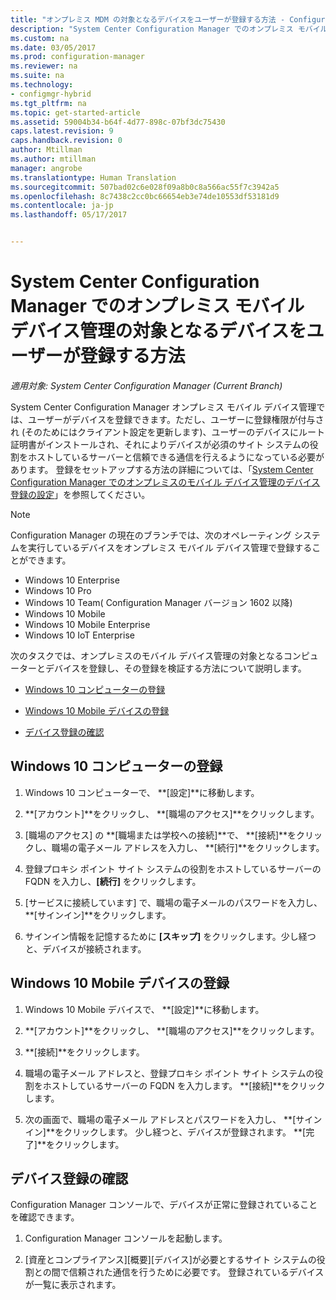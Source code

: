 ```yaml
---
title: "オンプレミス MDM の対象となるデバイスをユーザーが登録する方法 - Configuration Manager | Microsoft Docs"
description: "System Center Configuration Manager でのオンプレミス モバイル デバイス管理の対象となるデバイスをユーザーが登録する方法について説明します。"
ms.custom: na
ms.date: 03/05/2017
ms.prod: configuration-manager
ms.reviewer: na
ms.suite: na
ms.technology:
- configmgr-hybrid
ms.tgt_pltfrm: na
ms.topic: get-started-article
ms.assetid: 59004b34-b64f-4d77-898c-07bf3dc75430
caps.latest.revision: 9
caps.handback.revision: 0
author: Mtillman
ms.author: mtillman
manager: angrobe
ms.translationtype: Human Translation
ms.sourcegitcommit: 507bad02c6e028f09a8b0c8a566ac55f7c3942a5
ms.openlocfilehash: 8c7438c2cc0bc66654eb3e74de10553df53181d9
ms.contentlocale: ja-jp
ms.lasthandoff: 05/17/2017


---
```

# <a name="how-users-enroll-devices-with-on-premises-mobile-device-management-in-system-center-configuration-manager"></a>System Center Configuration Manager でのオンプレミス モバイル デバイス管理の対象となるデバイスをユーザーが登録する方法

*適用対象: System Center Configuration Manager (Current Branch)*

System Center Configuration Manager オンプレミス モバイル デバイス管理では、ユーザーがデバイスを登録できます。ただし、ユーザーに登録権限が付与され (そのためにはクライアント設定を更新します)、ユーザーのデバイスにルート証明書がインストールされ、それによりデバイスが必須のサイト システムの役割をホストしているサーバーと信頼できる通信を行えるようになっている必要があります。 登録をセットアップする方法の詳細については、「[System Center Configuration Manager でのオンプレミスのモバイル デバイス管理のデバイス登録の設定](../../mdm/get-started/set-up-device-enrollment-on-premises-mdm.md)」を参照してください。  

> [!NOTE]  
>  Configuration Manager の現在のブランチでは、次のオペレーティング システムを実行しているデバイスをオンプレミス モバイル デバイス管理で登録することができます。  
>   
> -  Windows 10 Enterprise  
> -   Windows 10 Pro  
> -   Windows 10 Team\( Configuration Manager バージョン 1602 以降\)  
> -   Windows 10 Mobile  
> -   Windows 10 Mobile Enterprise
> -   Windows 10 IoT Enterprise   

次のタスクでは、オンプレミスのモバイル デバイス管理の対象となるコンピューターとデバイスを登録し、その登録を検証する方法について説明します。  

-   [Windows 10 コンピューターの登録](#bkmk_enrollDesk)  

-   [Windows 10 Mobile デバイスの登録](#bkmk_enrollMob)  

-   [デバイス登録の確認](#bkmk_verify)  

##  <a name="bkmk_enrollDesk"></a> Windows 10 コンピューターの登録  

1.  Windows 10 コンピューターで、 **[設定]**に移動します。  

2.  **[アカウント]**をクリックし、 **[職場のアクセス]**をクリックします。  

3.  [職場のアクセス] の **[職場または学校への接続]**で、 **[接続]**をクリックし、職場の電子メール アドレスを入力し、 **[続行]**をクリックします。  

4.  登録プロキシ ポイント サイト システムの役割をホストしているサーバーの FQDN を入力し、**[続行]** をクリックします。  

5.  [サービスに接続しています] で、職場の電子メールのパスワードを入力し、 **[サインイン]**をクリックします。  

6.  サインイン情報を記憶するために **[スキップ]** をクリックします。少し経つと、デバイスが接続されます。  

##  <a name="bkmk_enrollMob"></a> Windows 10 Mobile デバイスの登録  

1.  Windows 10 Mobile デバイスで、 **[設定]**に移動します。  

2.  **[アカウント]**をクリックし、 **[職場のアクセス]**をクリックします。  

3.  **[接続]**をクリックします。  

4.  職場の電子メール アドレスと、登録プロキシ ポイント サイト システムの役割をホストしているサーバーの FQDN を入力します。 **[接続]**をクリックします。  

5.  次の画面で、職場の電子メール アドレスとパスワードを入力し、 **[サインイン]**をクリックします。 少し経つと、デバイスが登録されます。 **[完了]**をクリックします。  

##  <a name="bkmk_verify"></a> デバイス登録の確認  
 Configuration Manager コンソールで、デバイスが正常に登録されていることを確認できます。  

1.  Configuration Manager コンソールを起動します。  

2.  [資産とコンプライアンス][概要][デバイス]が必要とするサイト システムの役割との間で信頼された通信を行うために必要です。 登録されているデバイスが一覧に表示されます。  

